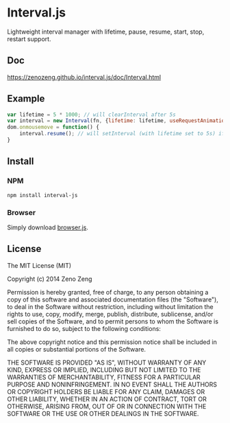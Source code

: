 # Interval.js

Lightweight interval manager with lifetime, pause, resume, start, stop, restart support.

## Doc

https://zenozeng.github.io/interval.js/doc/Interval.html

## Example

```javascript
var lifetime = 5 * 1000; // will clearInterval after 5s
var interval = new Interval(fn, {lifetime: lifetime, useRequestAnimationFrame: true});
dom.onmousemove = function() {
    interval.resume(); // will setInterval (with lifetime set to 5s) if interval not exists
}
```

## Install

### NPM

```
npm install interval-js
```

### Browser

Simply download [browser.js](https://raw.githubusercontent.com/zenozeng/interval.js/master/browser.js).

## License

The MIT License (MIT)

Copyright (c) 2014 Zeno Zeng

Permission is hereby granted, free of charge, to any person obtaining a copy
of this software and associated documentation files (the "Software"), to deal
in the Software without restriction, including without limitation the rights
to use, copy, modify, merge, publish, distribute, sublicense, and/or sell
copies of the Software, and to permit persons to whom the Software is
furnished to do so, subject to the following conditions:

The above copyright notice and this permission notice shall be included in all
copies or substantial portions of the Software.

THE SOFTWARE IS PROVIDED "AS IS", WITHOUT WARRANTY OF ANY KIND, EXPRESS OR
IMPLIED, INCLUDING BUT NOT LIMITED TO THE WARRANTIES OF MERCHANTABILITY,
FITNESS FOR A PARTICULAR PURPOSE AND NONINFRINGEMENT. IN NO EVENT SHALL THE
AUTHORS OR COPYRIGHT HOLDERS BE LIABLE FOR ANY CLAIM, DAMAGES OR OTHER
LIABILITY, WHETHER IN AN ACTION OF CONTRACT, TORT OR OTHERWISE, ARISING FROM,
OUT OF OR IN CONNECTION WITH THE SOFTWARE OR THE USE OR OTHER DEALINGS IN THE
SOFTWARE.
